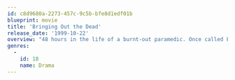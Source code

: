 ```yaml
---
id: c8d9680a-2273-457c-9c5b-bfe8d1edf01b
blueprint: movie
title: 'Bringing Out the Dead'
release_date: '1999-10-22'
overview: "48 hours in the life of a burnt-out paramedic. Once called Father Frank for his efforts to rescue lives, Frank sees the ghosts of those he failed to save around every turn. He has tried everything he can to get fired, calling in sick, delaying taking calls where he might have to face one more victim he couldn't help, yet cannot quit the job on his own."
genres:
  -
    id: 18
    name: Drama
---
```

